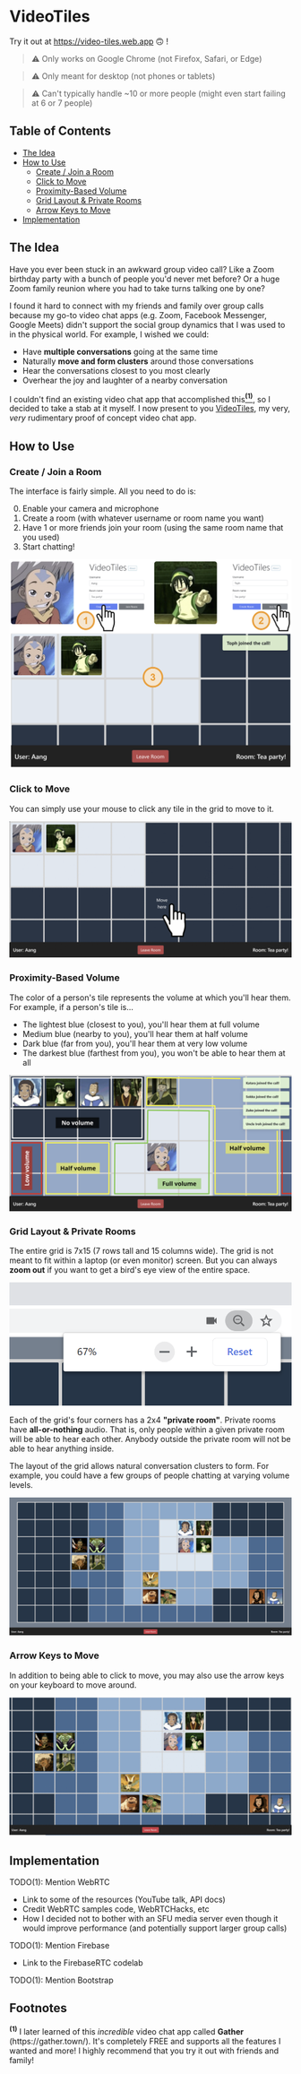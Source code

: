 # VideoTiles

Try it out at https://video-tiles.web.app :upside_down_face: !

> :warning: Only works on Google Chrome (not Firefox, Safari, or Edge)

> :warning: Only meant for desktop (not phones or tablets)

> :warning: Can't typically handle ~10 or more people (might even start failing
at 6 or 7 people)

## Table of Contents

* [The Idea](#the-idea)
* [How to Use](#how-to-use)
  * [Create / Join a Room](#create--join-a-room)
  * [Click to Move](#click-to-move)
  * [Proximity-Based Volume](#proximity-based-volume)
  * [Grid Layout & Private Rooms](#grid-layout--private-rooms)
  * [Arrow Keys to Move](#arrow-keys-to-move)
* [Implementation](#implementation)

## The Idea

Have you ever been stuck in an awkward group video call? Like a Zoom birthday
party with a bunch of people you'd never met before? Or a huge Zoom family
reunion where you had to take turns talking one by one?

I found it hard to connect with my friends and family over group calls because
my go-to video chat apps (e.g. Zoom, Facebook Messenger, Google Meets) didn't
support the social group dynamics that I was used to in the physical world. For
example, I wished we could:

* Have **multiple conversations** going at the same time
* Naturally **move and form clusters** around those conversations
* Hear the conversations closest to you most clearly
* Overhear the joy and laughter of a nearby conversation

I couldn't find an existing video chat app that accomplished 
this[<sup><b>(1)</b></sup>](#footnote), so I decided to take a stab at it
myself. I now present to you [VideoTiles](https://video-tiles.web.app), my
very, *very* rudimentary proof of concept video chat app.

## How to Use

### Create / Join a Room

The interface is fairly simple. All you need to do is:

0. Enable your camera and microphone
1. Create a room (with whatever username or room name you want)
2. Have 1 or more friends join your room (using the same room name that you
used)
3. Start chatting!

![Create and join a room](screenshots/create_and_join.png)

### Click to Move

You can simply use your mouse to click any tile in the grid to move to it.

![Click to move](screenshots/click_to_move.gif)

### Proximity-Based Volume

The color of a person's tile represents the volume at which you'll hear them.
For example, if a person's tile is...

* The lightest blue (closest to you), you'll hear them at full volume
* Medium blue (nearby to you), you'll hear them at half volume
* Dark blue (far from you), you'll hear them at very low volume
* The darkest blue (farthest from you), you won't be able to hear them at all

![Proximity-based volume](screenshots/proximity_volume.png)

### Grid Layout & Private Rooms

The entire grid is 7x15 (7 rows tall and 15 columns wide). The grid is not
meant to fit within a laptop (or even monitor) screen. But you can always
**zoom out** if you want to get a bird's eye view of the entire space.

![Zoom out](screenshots/zoom_out.png)

Each of the grid's four corners has a 2x4 **"private room"**. Private rooms 
have **all-or-nothing** audio. That is, only people within a given private
room will be able to hear each other. Anybody outside the private room will not
be able to hear anything inside.

The layout of the grid allows natural conversation clusters to form. For
example, you could have a few groups of people chatting at varying volume
levels. 

![Examples of clusters](screenshots/cluster_examples.png)

### Arrow Keys to Move

In addition to being able to click to move, you may also use the arrow keys on
your keyboard to move around.

![Use arrow keys to move](screenshots/arrows_to_move.gif)

## Implementation

TODO(1): Mention WebRTC

* Link to some of the resources (YouTube talk, API docs)
* Credit WebRTC samples code, WebRTCHacks, etc
* How I decided not to bother with an SFU media server even though it would
improve performance (and potentially support larger group calls)

TODO(1): Mention Firebase

* Link to the FirebaseRTC codelab

TODO(1): Mention Bootstrap

## Footnotes
<div id="footnote">
<sup><b>(1)</b></sup><sp>
I later learned of this <i>incredible</i> video chat app called <b>Gather</b>
(https://gather.town/). It's completely FREE and supports all the features I
wanted and more! I highly recommend that you try it out with friends and family!
</div>
